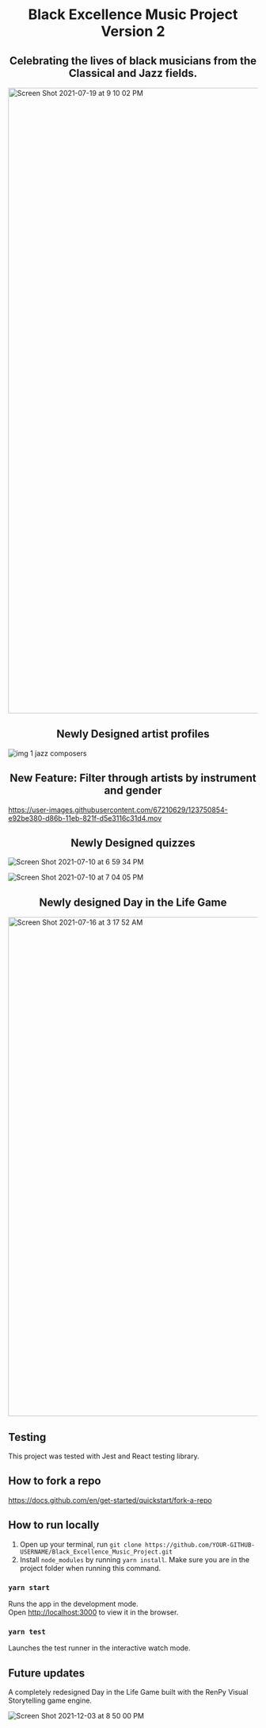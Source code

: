 <div align="center">
  
# Black Excellence Music Project Version 2
  ## Celebrating the lives of black musicians from the Classical and Jazz fields. 
</div>

<img width="1262" alt="Screen Shot 2021-07-19 at 9 10 02 PM" src="https://user-images.githubusercontent.com/67210629/126260582-312aa6d6-0055-4879-a2e5-50f1cf38ab86.png">

<div align="center">

## Newly Designed artist profiles

</div>

![img 1 jazz composers](https://user-images.githubusercontent.com/67210629/123750393-61de7000-d86b-11eb-82bf-cfb978db2efb.png)

<div align="center">

## New Feature: Filter through artists by instrument and gender

</div>

https://user-images.githubusercontent.com/67210629/123750854-e92be380-d86b-11eb-821f-d5e3116c31d4.mov

<div align="center">

## Newly Designed quizzes

</div>

![Screen Shot 2021-07-10 at 6 59 34 PM](https://user-images.githubusercontent.com/67210629/125180625-f96b8900-e1b0-11eb-9867-1195ae881f6f.png)

![Screen Shot 2021-07-10 at 7 04 05 PM](https://user-images.githubusercontent.com/67210629/125180681-a5ad6f80-e1b1-11eb-9492-7e3cf8be671e.png)

<div align="center">

## Newly designed Day in the Life Game

</div>

 <img width="1007" alt="Screen Shot 2021-07-16 at 3 17 52 AM" src="https://user-images.githubusercontent.com/67210629/125932908-0ac5ce7a-3d60-4ece-9a0c-4d881b58e0b7.png">

## Testing

This project was tested with Jest and React testing library.

## How to fork a repo

https://docs.github.com/en/get-started/quickstart/fork-a-repo

## How to run locally

1. Open up your terminal, run `git clone https://github.com/YOUR-GITHUB-USERNAME/Black_Excellence_Music_Project.git`
2. Install `node_modules` by running `yarn install`. Make sure you are in the project folder when running this command.

### `yarn start`

Runs the app in the development mode.\
Open [http://localhost:3000](http://localhost:3000) to view it in the browser.

### `yarn test`

Launches the test runner in the interactive watch mode.

## Future updates

A completely redesigned Day in the Life Game built with the RenPy Visual Storytelling game engine.

![Screen Shot 2021-12-03 at 8 50 00 PM](https://user-images.githubusercontent.com/67210629/144697647-fdb21a95-5a4c-490d-bbf0-4985a87d7e44.png)
